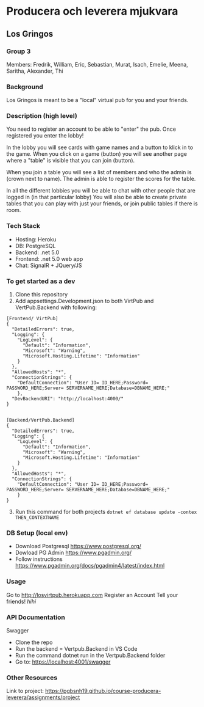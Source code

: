 # Producera och leverera mjukvara


## Los Gringos

### Group 3
Members: Fredrik, William, Eric, Sebastian, Murat, Isach, Emelie, Meena, Saritha, Alexander, Thi

### Background
Los Gringos is meant to be a "local" virtual pub for you and your friends.

### Description (high level)
You need to register an account to be able to "enter" the pub. Once registered you enter the lobby!

In the lobby you will see cards with game names and a button to klick in to the game.
When you click on a game (button) you will see another page where a "table" is visible that you can join (button).

When you join a table you will see a list of members and who the admin is (crown next to name).
The admin is able to register the scores for the table.

In all the different lobbies you will be able to chat with other people that are logged in (in that particular lobby)
You will also be able to create private tables that you can play with just your friends, or join public tables if there is room.

### Tech Stack
- Hosting: Heroku
- DB: PostgreSQL
- Backend: .net 5.0
- Frontend: .net 5.0 web app
- Chat: SignalR + JQuery/JS

### To get started as a dev

1. Clone this repository
2. Add appsettings.Development.json to both VirtPub and VertPub.Backend with following:
````
[Frontend/ VirtPub]
{
  "DetailedErrors": true,
  "Logging": {
    "LogLevel": {
      "Default": "Information",
      "Microsoft": "Warning",
      "Microsoft.Hosting.Lifetime": "Information"
    }
  },
  "AllowedHosts": "*",
  "ConnectionStrings": {
    "DefaultConnection": "User ID= ID_HERE;Password= PASSWORD_HERE;Server= SERVERNAME_HERE;Database=DBNAME_HERE;"
    },
  "DevBackendURI": "http://localhost:4000/"
}


[Backend/VertPub.Backend]
{
  "DetailedErrors": true,
  "Logging": {
    "LogLevel": {
      "Default": "Information",
      "Microsoft": "Warning",
      "Microsoft.Hosting.Lifetime": "Information"
    }
  },
  "AllowedHosts": "*",
  "ConnectionStrings": {
    "DefaultConnection": "User ID= ID_HERE;Password= PASSWORD_HERE;Server= SERVERNAME_HERE;Database=DBNAME_HERE;"
    }
}
````
3. Run this command for both projects `dotnet ef database update -contex THEN_CONTEXTNAME`
### DB Setup (local env)
- Download Postgresql <https://www.postgresql.org/>
- Dowload PG Admin <https://www.pgadmin.org/>
- Follow instructions <https://www.pgadmin.org/docs/pgadmin4/latest/index.html>

### Usage
Go to <http://losvirtpub.herokuapp.com>
Register an Account
Tell your friends! *hihi*

### API Documentation
Swagger
- Clone the repo
- Run the backend = Vertpub.Backend in VS Code
- Run the command dotnet run in the Vertpub.Backend folder
- Go to: <https://localhost:4001/swagger>



### Other Resources
Link to project: <https://pgbsnh19.github.io/course-producera-leverera/assignments/project>
